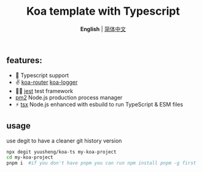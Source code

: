 <h1 align='center'>Koa template with Typescript</h1>

<p align='center'>
<b>English</b> | <a  href="https://github.com/yuusheng/koa-ts/blob/master/README.zh-CN.md">简体中文</a>
</p>

<br>

## features:
- 💪 Typescript support
- ✌️ [koa-router](https://github.com/koajs/router)  [koa-logger](https://github.com/koajs/logger)
- 👂🏻 [jest](https://jestjs.io/) test framework
- [pm2](https://pm2.keymetrics.io/) Node.js production process manager
- ⚡️ [tsx](https://github.com/esbuild-kit/tsx) Node.js enhanced with esbuild to run TypeScript & ESM files 

## usage

use degit to have a cleaner git history version

```bash
npx degit yuusheng/koa-ts my-koa-project
cd my-koa-project
pnpm i  #if you don't have pnpm you can run npm install pnpm -g first
```


